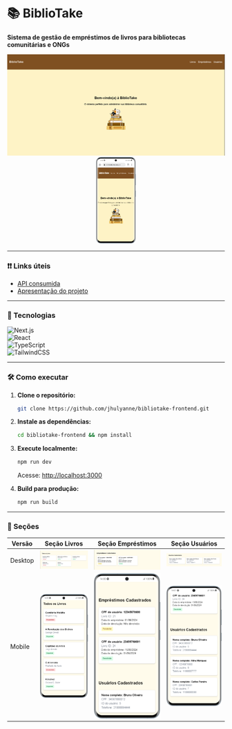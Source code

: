 # 📚 BiblioTake 

**Sistema de gestão de empréstimos de livros para bibliotecas comunitárias e ONGs**  

<div align="center">
  <img src="public/images/starting-point-desktop.png" alt="Screenshot da Landing Page" heght="300">
  <img src="public/images/starting-point-mobile.png" height="200">
</div>  

---

### ❗❗ Links úteis
- [API consumida](github.com/jhulyanne/bibliotake-api)
- [Apresentação do projeto](https://www.linkedin.com/posts/jhulyanne-oliveira_reactjs-nextjs-tailwindcss-activity-7348763525617483776-o6mO?utm_source=share&utm_medium=member_desktop&rcm=ACoAAEXPIEMBml4eW1D2-FIc7c0VnD82EsX6-i8)

---

### 🚀 Tecnologias 
  ![Next.js](https://img.shields.io/badge/Next.js-15.3.4-black?logo=next.js)  
  ![React](https://img.shields.io/badge/React-19.0.0-blue?logo=react)  
  ![TypeScript](https://img.shields.io/badge/TypeScript-5.8.3-blue?logo=typescript)  
  ![TailwindCSS](https://img.shields.io/badge/TailwindCSS-4.1.11-06B6D4?logo=tailwind-css)  

---

### 🛠 Como executar  
1. **Clone o repositório:**  
   ```bash  
   git clone https://github.com/jhulyanne/bibliotake-frontend.git  
   ```  

2. **Instale as dependências:**  
   ```bash  
   cd bibliotake-frontend && npm install  
   ```  

3. **Execute localmente:**  
   ```bash  
   npm run dev  
   ```  
   Acesse: [http://localhost:3000](http://localhost:3000)  

4. **Build para produção:**  
   ```bash  
   npm run build  
   ```  
---

### 📸 Seções 
| Versão | Seção Livros | Seção Empréstimos | Seção Usuários |  
|--------|--------------|-------------------|----------------|
| Desktop | ![Books](public/images/books-section-desktop.png) | ![Loans](public/images/loans-section-desktop.png) | ![Users](public/images/users-section-desktop.png)|
| Mobile | ![Books](public/images/books-section-mobile.png) | ![Loans](public/images/loans-section-mobile.png) | ![Users](public/images/users-section-mobile.png) |
